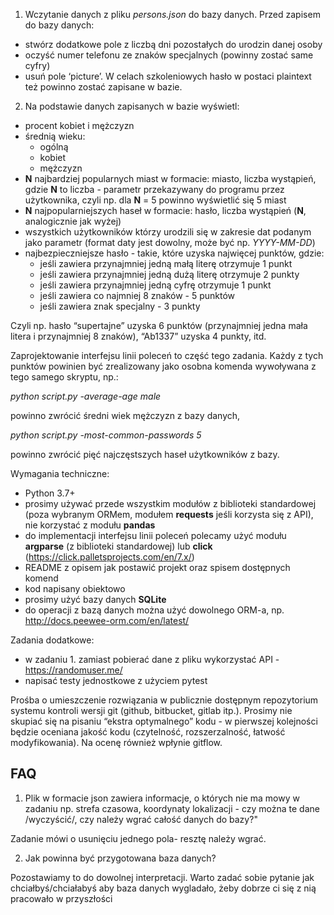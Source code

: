 1. Wczytanie danych z pliku *persons.json* do bazy danych. Przed zapisem do bazy danych:
  * stwórz dodatkowe pole z liczbą dni pozostałych do urodzin danej osoby
  * oczyść numer telefonu ze znaków specjalnych (powinny zostać same cyfry)
  * usuń pole ‘picture’.
W celach szkoleniowych hasło w postaci plaintext też powinno zostać zapisane w bazie.
2. Na podstawie danych zapisanych w bazie wyświetl:
  * procent kobiet i mężczyzn
  * średnią wieku:
    * ogólną
    * kobiet
    * mężczyzn
  * **N** najbardziej popularnych miast w formacie: miasto, liczba wystąpień, gdzie **N** to liczba - parametr przekazywany do programu przez użytkownika, czyli np. dla **N** = 5 powinno wyświetlić się 5 miast
  * **N** najpopularniejszych haseł w formacie: hasło, liczba wystąpień (**N**, analogicznie jak wyżej)
  * wszystkich użytkowników którzy urodzili się w zakresie dat podanym jako parametr (format daty jest dowolny, może być np. *YYYY-MM-DD*)
  * najbezpieczniejsze hasło - takie, które uzyska najwięcej punktów, gdzie:
    * jeśli zawiera przynajmniej jedną małą literę otrzymuje 1 punkt
    * jeśli zawiera przynajmniej jedną dużą literę otrzymuje 2 punkty
    * jeśli zawiera przynajmniej jedną cyfrę otrzymuje 1 punkt
    * jeśli zawiera co najmniej 8 znaków - 5 punktów
    * jeśli zawiera znak specjalny - 3 punkty


Czyli np. hasło “supertajne” uzyska 6 punktów (przynajmniej jedna mała litera i przynajmniej 8 znaków), “Ab1337” uzyska 4 punkty, itd.

Zaprojektowanie interfejsu linii poleceń to część tego zadania. Każdy z tych punktów powinien być zrealizowany jako osobna komenda wywoływana z tego samego skryptu, np.:

*python script.py -average-age male*

powinno zwrócić średni wiek mężczyzn z bazy danych,

*python script.py -most-common-passwords 5*

powinno zwrócić pięć najczęstszych haseł użytkowników z bazy.

Wymagania techniczne:
* Python 3.7+
* prosimy używać przede wszystkim modułów z biblioteki standardowej (poza wybranym ORMem, modułem **requests** jeśli korzysta się z API), nie korzystać z modułu **pandas**
* do implementacji interfejsu linii poleceń polecamy użyć modułu **argparse** (z biblioteki standardowej) lub **click** (https://click.palletsprojects.com/en/7.x/)
* README z opisem jak postawić projekt oraz spisem dostępnych komend
* kod napisany obiektowo
* prosimy użyć bazy danych **SQLite**
* do operacji z bazą danych można użyć dowolnego ORM-a, np. http://docs.peewee-orm.com/en/latest/

Zadania dodatkowe:
* w zadaniu 1. zamiast pobierać dane z pliku wykorzystać API - https://randomuser.me/
* napisać testy jednostkowe z użyciem pytest

Prośba o umieszczenie rozwiązania w publicznie dostępnym repozytorium systemu kontroli wersji git (github, bitbucket, gitlab itp.).
Prosimy nie skupiać się na pisaniu “ekstra optymalnego” kodu - w pierwszej kolejności będzie oceniana jakość kodu (czytelność, rozszerzalność, łatwość modyfikowania).
Na ocenę również wpłynie gitflow.

## FAQ
1. Plik w formacie json zawiera informacje, o których nie ma mowy w zadaniu np. strefa czasowa, koordynaty lokalizacji - czy można te dane /wyczyścić/, czy należy wgrać całość danych do bazy?"

Zadanie mówi o usunięciu jednego pola- resztę należy wgrać.

2. Jak powinna być przygotowana baza danych?

Pozostawiamy to do dowolnej interpretacji. Warto zadać sobie pytanie jak chciałbyś/chciałabyś aby baza danych wygladało, żeby dobrze ci się z nią pracowało w przyszłości
